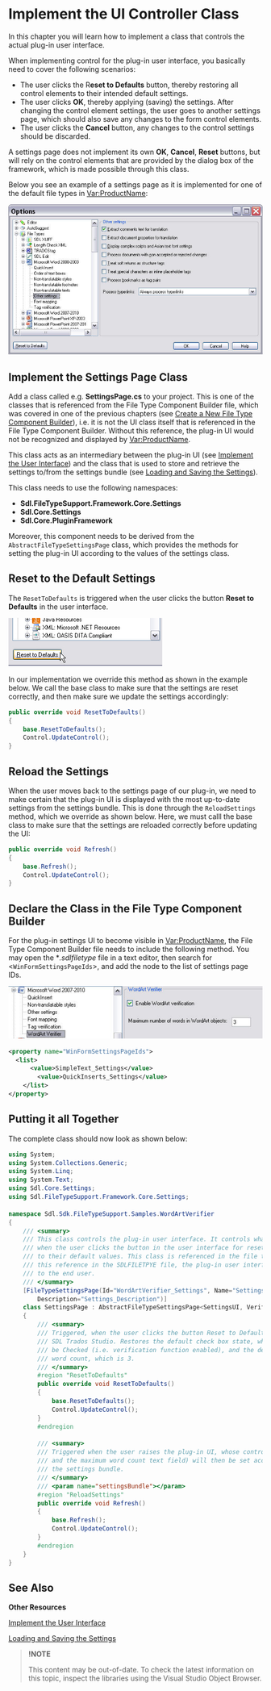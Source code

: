 Implement the UI Controller Class
==

In this chapter you will learn how to implement a class that controls the actual plug-in user interface.

When implementing control for the plug-in user interface, you basically need to cover the following scenarios:

* The user clicks the R**eset to Defaults** button, thereby restoring all control elements to their intended default settings.
* The user clicks **OK**, thereby applying (saving) the settings.
After changing the control element settings, the user goes to another settings page, which should also save any changes to the form control elements.
* The user clicks the **Cancel** button, any changes to the control settings should be discarded.

A settings page does not implement its own **OK**, **Cancel**, **Reset** buttons, but will rely on the control elements that are provided by the dialog box of the framework, which is made possible through this class.

Below you see an example of a settings page as it is implemented for one of the default file types in <Var:ProductName>:

![SampleSettingsPage](images/SampleSettingsPage.jpg)

Implement the Settings Page Class
--

Add a class called e.g. **SettingsPage.cs** to your project. This is one of the classes that is referenced from the File Type Component Builder file, which was covered in one of the previous chapters (see [Create a New File Type Component Builder](create_new_file_type_component_builder.md)), i.e. it is not the UI class itself that is referenced in the File Type Component Builder. Without this reference, the plug-in UI would not be recognized and displayed by <Var:ProductName>.

This class acts as an intermediary between the plug-in UI (see [Implement the User Interface](implement_the_user_interface_bil.md)) and the class that is used to store and retrieve the settings to/from the settings bundle (see [Loading and Saving the Settings](loading_and_saving_the_settings_bil.md)).

This class needs to use the following namespaces:

* **Sdl.FileTypeSupport.Framework.Core.Settings**
* **Sdl.Core.Settings**
* **Sdl.Core.PluginFramework**

Moreover, this component needs to be derived from the ```AbstractFileTypeSettingsPage``` class, which provides the methods for setting the plug-in UI according to the values of the settings class.

Reset to the Default Settings
--

The ```ResetToDefaults``` is triggered when the user clicks the button **Reset to Defaults** in the user interface.

![reset_to_defaults](images/reset_to_defaults.jpg)

In our implementation we override this method as shown in the example below. We call the base class to make sure that the settings are reset correctly, and then make sure we update the settings accordingly:

```cs
public override void ResetToDefaults()
{
    base.ResetToDefaults();
    Control.UpdateControl();
}
```

Reload the Settings
--

When the user moves back to the settings page of our plug-in, we need to make certain that the plug-in UI is displayed with the most up-to-date settings from the settings bundle. This is done through the ```ReloadSettings``` method, which we override as shown below. Here, we must calll the base class to make sure that the settings are reloaded correctly before updating the UI:

```cs
public override void Refresh()
{
    base.Refresh();
    Control.UpdateControl();
}
```

Declare the Class in the File Type Component Builder
--

For the plug-in settings UI to become visible in <Var:ProductName>, the File Type Component Builder file needs to include the following method. You may open the **.sdlfiletype* file in a text editor, then search for <```WinFormSettingsPageIds```>, and add the node to the list of settings page IDs.

![excel_verifier_simplified_gui](images/excel_verifier_simplified_gui.jpg)

```xml
<property name="WinFormSettingsPageIds">
  <list>
      <value>SimpleText_Settings</value>
        <value>QuickInserts_Settings</value>
    </list>
</property>
```

Putting it all Together
--

The complete class should now look as shown below:

```cs
using System;
using System.Collections.Generic;
using System.Linq;
using System.Text;
using Sdl.Core.Settings;
using Sdl.FileTypeSupport.Framework.Core.Settings;

namespace Sdl.Sdk.FileTypeSupport.Samples.WordArtVerifier
{
    /// <summary>
    /// This class controls the plug-in user interface. It controls what happens, for example,
    /// when the user clicks the button in the user interface for resetting the control elements
    /// to their default values. This class is referenced in the file type definition. Without
    /// this reference in the SDLFILETPYE file, the plug-in user interface would not be available
    /// to the end user.
    /// </summary>
    [FileTypeSettingsPage(Id="WordArtVerifier_Settings", Name="Settings_Name",
        Description="Settings_Description")]
    class SettingsPage : AbstractFileTypeSettingsPage<SettingsUI, VerifierSettings>
    {
        /// <summary>
        /// Triggered, when the user clicks the button Reset to Defaults button in 
        /// SDL Trados Studio. Restores the default check box state, which should
        /// be Checked (i.e. verification function enabled), and the default maximum
        /// word count, which is 3.
        /// </summary>
        #region "ResetToDefaults"
        public override void ResetToDefaults()
        {
            base.ResetToDefaults();
            Control.UpdateControl();
        }
        #endregion

        /// <summary>
        /// Triggered when the user raises the plug-in UI, whose controls (in this case the check box
        /// and the maximum word count text field) will then be set according to the values stored in 
        /// the settings bundle.
        /// </summary>
        /// <param name="settingsBundle"></param>
        #region "ReloadSettings"
        public override void Refresh()
        {
            base.Refresh();
            Control.UpdateControl();
        }
        #endregion
    }
}
```

See Also
--

**Other Resources**

[Implement the User Interface](implement_the_user_interface_bil.md)

[Loading and Saving the Settings](loading_and_saving_the_settings_bil.md)

>**!NOTE**
>
> This content may be out-of-date. To check the latest information on this topic, inspect the libraries using the Visual Studio Object Browser.